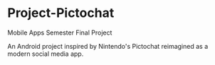 # Project-Pictochat
Mobile Apps Semester Final Project

An Android project inspired by Nintendo's Pictochat reimagined as a modern social media app.
